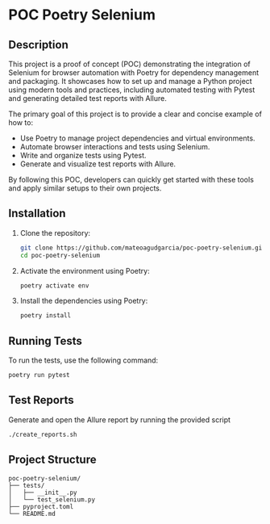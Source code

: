 # POC Poetry Selenium

## Description

This project is a proof of concept (POC) demonstrating the integration of Selenium for browser automation with Poetry for dependency management and packaging. It showcases how to set up and manage a Python project using modern tools and practices, including automated testing with Pytest and generating detailed test reports with Allure.

The primary goal of this project is to provide a clear and concise example of how to:

- Use Poetry to manage project dependencies and virtual environments.
- Automate browser interactions and tests using Selenium.
- Write and organize tests using Pytest.
- Generate and visualize test reports with Allure.

By following this POC, developers can quickly get started with these tools and apply similar setups to their own projects.

## Installation

1. Clone the repository:

   ```sh
   git clone https://github.com/mateoagudgarcia/poc-poetry-selenium.git
   cd poc-poetry-selenium
   ```

2. Activate the environment using Poetry:

   ```sh
   poetry activate env
   ```

3. Install the dependencies using Poetry:
   ```sh
   poetry install
   ```

## Running Tests

To run the tests, use the following command:

```sh
poetry run pytest
```

## Test Reports

Generate and open the Allure report by running the provided script

```sh
./create_reports.sh
```

## Project Structure

```
poc-poetry-selenium/
├── tests/
│   ├── __init__.py
│   └── test_selenium.py
├── pyproject.toml
└── README.md
```
